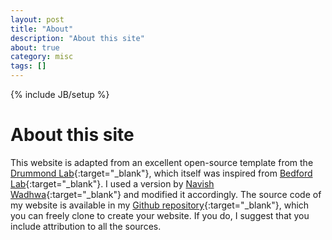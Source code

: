 ```yaml
---
layout: post
title: "About"
description: "About this site"
about: true
category: misc
tags: []
---
```

{% include JB/setup %}

<a name="about"></a>

# About this site

This website is adapted from an excellent open-source template from the [Drummond Lab](http://drummondlab.org/){:target="_blank"}, which itself was inspired from [Bedford Lab](https://bedford.io/){:target="_blank"}. I used a version by [Navish Wadhwa](https://navishwadhwa.com/){:target="_blank"} and modified it accordingly. The source code of my website is available in my [Github repository](https://github.com/dgvjay/dgvjay.github.io){:target="_blank"}, which you can freely clone to create your website. If you do, I suggest that you include attribution to all the sources. 
